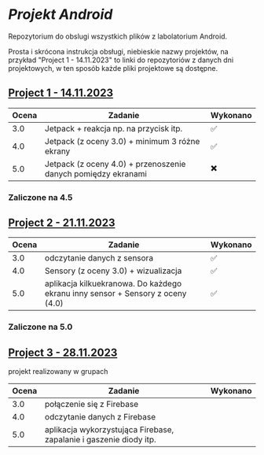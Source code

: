 # *Projekt Android*

Repozytorium do obslugi wszystkich plików z labolatorium Android.

Prosta i skrócona instrukcja obsługi, niebieskie nazwy projektów, na przykład "Project 1 - 14.11.2023" to linki do repozytoriów z danych dni projektowych, w ten sposób każde pliki projektowe są dostępne.

## [Project 1 - 14.11.2023](https://github.com/Tuni0/Laboratorium1-Android)
|Ocena|Zadanie|Wykonano|
|---|---|---|
|3.0|Jetpack + reakcja np. na przycisk itp.|✅|
|4.0|Jetpack (z oceny 3.0) + minimum 3 różne ekrany|✅|
|5.0|Jetpack (z oceny 4.0) + przenoszenie danych pomiędzy ekranami|✖️|

### Zaliczone na 4.5

## [Project 2 - 21.11.2023](https://github.com/Tuni0/Laboratorium2-Android)
|Ocena|Zadanie|Wykonano|
|---|---|---|
|3.0|odczytanie danych z sensora|✅|
|4.0|Sensory (z oceny 3.0) + wizualizacja|✅|
|5.0|aplikacja kilkuekranowa. Do każdego ekranu inny sensor + Sensory z oceny (4.0)|✅|

### Zaliczone na 5.0

## [Project 3 - 28.11.2023](brakLinku)
projekt realizowany w grupach

|Ocena|Zadanie|Wykonano|
|---|---|---|
|3.0|połączenie się z Firebase||
|4.0|odczytanie danych z Firebase||
|5.0|aplikacja wykorzystująca Firebase, zapalanie i gaszenie diody itp. ||
